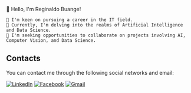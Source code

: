 👋 Hello, I'm Reginaldo Buange!

    👀 I'm keen on pursuing a career in the IT field.
    🌱 Currently, I'm delving into the realms of Artificial Intelligence and Data Science.
    💼 I'm seeking opportunities to collaborate on projects involving AI, Computer Vision, and Data Science.
  
## Contacts

You can contact me through the following social networks and email:

[![LinkedIn](https://img.shields.io/badge/LinkedIn-Profile-blue?logo=linkedin)](https://www.linkedin.com/in/reginaldo-buange)
[![Facebook](https://img.shields.io/badge/Facebook-Profile-blue?logo=facebook)](https://www.facebook.com/seu-perfil)
[![Gmail](https://img.shields.io/badge/Gmail-Contact-red?logo=gmail)](mailto:reginaldobuange@gmail.com)



<!---
reginaldoBuange/reginaldoBuange is a ✨ special ✨ repository because its `README.md` (this file) appears on your GitHub profile.
You can click the Preview link to take a look at your changes.
--->
